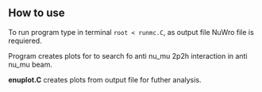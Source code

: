 ## How to use 
To run program type in terminal `root < runmc.C`, as output file NuWro file is requiered. 

Program creates plots for to search fo anti nu_mu 2p2h interaction in anti nu_mu beam. <br/>

**enuplot.C** creates plots from output file for futher analysis. <br/>
